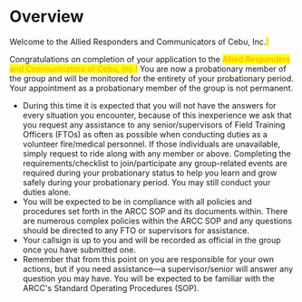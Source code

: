# Overview

Welcome to the Allied Responders and Communicators of Cebu, Inc.<mark style="color:orange;">!</mark>&#x20;

Congratulations on completion of your application to the <mark style="color:orange;">Allied Responders and Communicators of Cebu, Inc.!</mark> You are now a probationary member of the group and will be monitored for the entirety of your probationary period. Your appointment as a probationary member of the group is not permanent.

* During this time it is expected that you will not have the answers for every situation you encounter, because of this inexperience we ask that you request any assistance to any senior/supervisors of Field Training Officers (FTOs) as often as possible when conducting duties as a volunteer fire/medical personnel. If those individuals are unavailable, simply request to ride along with any member or above. Completing the requirements/checklist to join/participate any group-related events are required during your probationary status to help you learn and grow safely during your probationary period. You may still conduct your duties alone.
* You will be expected to be in compliance with all policies and procedures set forth in the ARCC SOP and its documents within. There are numerous complex policies within the ARCC SOP and any questions should be directed to any FTO or supervisors for assistance.
* Your callsign is up to you and will be recorded as official in the group once you have submitted one.&#x20;
* Remember that from this point on you are responsible for your own actions, but if you need assistance—a supervisor/senior will answer any question you may have. You will be expected to be familiar with the ARCC's Standard Operating Procedures (SOP).

